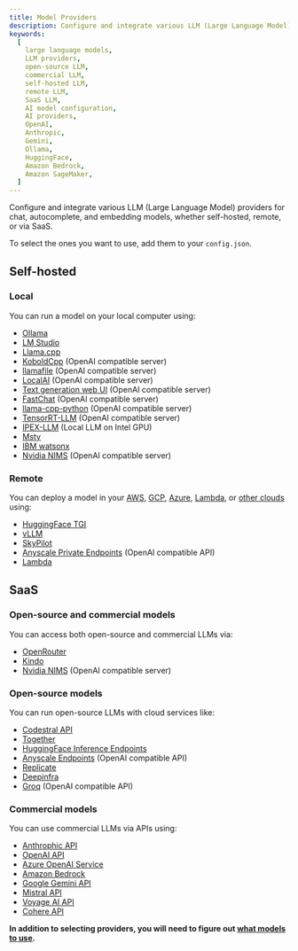 ```yaml
---
title: Model Providers
description: Configure and integrate various LLM (Large Language Model) providers for chat, autocomplete, and embedding models, whether self-hosted, remote, or via SaaS.
keywords:
  [
    large language models,
    LLM providers,
    open-source LLM,
    commercial LLM,
    self-hosted LLM,
    remote LLM,
    SaaS LLM,
    AI model configuration,
    AI providers,
    OpenAI,
    Anthropic,
    Gemini,
    Ollama,
    HuggingFace,
    Amazon Bedrock,
    Amazon SageMaker,
  ]
---
```


Configure and integrate various LLM (Large Language Model) providers for chat, autocomplete, and embedding models, whether self-hosted, remote, or via SaaS.

To select the ones you want to use, add them to your `config.json`.

## Self-hosted

### Local

You can run a model on your local computer using:

- [Ollama](../reference/Model%20Providers/ollama.md)
- [LM Studio](../reference/Model%20Providers/lmstudio.md)
- [Llama.cpp](../reference/Model%20Providers/llamacpp.md)
- [KoboldCpp](../reference/Model%20Providers/openai.md) (OpenAI compatible server)
- [llamafile](../reference/Model%20Providers/llamafile) (OpenAI compatible server)
- [LocalAI](../reference/Model%20Providers/openai.md) (OpenAI compatible server)
- [Text generation web UI](../reference/Model%20Providers/openai.md) (OpenAI compatible server)
- [FastChat](../reference/Model%20Providers/openai.md) (OpenAI compatible server)
- [llama-cpp-python](../reference/Model%20Providers/openai.md) (OpenAI compatible server)
- [TensorRT-LLM](https://github.com/NVIDIA/trt-llm-as-openai-windows?tab=readme-ov-file#examples) (OpenAI compatible server)
- [IPEX-LLM](../reference/Model%20Providers/ipex_llm.md) (Local LLM on Intel GPU)
- [Msty](../reference/Model%20Providers/msty.md)
- [IBM watsonx](../reference/Model%20Providers/watsonx.md)
- [Nvidia NIMS](../reference/Model%20Providers/openai.md) (OpenAI compatible server)

### Remote

You can deploy a model in your [AWS](https://github.com/continuedev/deploy-os-code-llm#aws), [GCP](https://github.com/continuedev/deploy-os-code-llm#gcp), [Azure](https://github.com/continuedev/deploy-os-code-llm#azure), [Lambda](https://lambdalabs.com/), or [other clouds](https://github.com/continuedev/deploy-os-code-llm#others-2) using:

- [HuggingFace TGI](https://github.com/continuedev/deploy-os-code-llm#tgi)
- [vLLM](https://github.com/continuedev/deploy-os-code-llm#vllm)
- [SkyPilot](https://github.com/continuedev/deploy-os-code-llm#skypilot)
- [Anyscale Private Endpoints](https://github.com/continuedev/deploy-os-code-llm#anyscale-private-endpoints) (OpenAI compatible API)
- [Lambda](https://github.com/continuedev/deploy-os-code-llm#lambda)

## SaaS

### Open-source and commercial models

You can access both open-source and commercial LLMs via:

- [OpenRouter](../reference/Model%20Providers/openrouter.md)
- [Kindo](../reference/Model%20Providers/kindo.md)
- [Nvidia NIMS](../reference/Model%20Providers/openai.md) (OpenAI compatible server)

### Open-source models

You can run open-source LLMs with cloud services like:

- [Codestral API](../walkthroughs/set-up-codestral.md)
- [Together](../reference/Model%20Providers/togetherllm.md)
- [HuggingFace Inference Endpoints](../reference/Model%20Providers/huggingfaceinferenceapi.md)
- [Anyscale Endpoints](../reference/Model%20Providers/openai.md) (OpenAI compatible API)
- [Replicate](../reference/Model%20Providers/replicatellm.md)
- [Deepinfra](../reference/Model%20Providers/deepinfra.md)
- [Groq](../reference/Model%20Providers/openai.md) (OpenAI compatible API)

### Commercial models

You can use commercial LLMs via APIs using:

- [Anthrophic API](../reference/Model%20Providers/anthropicllm.md)
- [OpenAI API](../reference/Model%20Providers/openai.md)
- [Azure OpenAI Service](../reference/Model%20Providers/openai.md)
- [Amazon Bedrock](../reference/Model%20Providers/bedrock.md)
- [Google Gemini API](../reference/Model%20Providers/geminiapi.md)
- [Mistral API](../reference/Model%20Providers/mistral.md)
- [Voyage AI API](../features/codebase-embeddings.md#openai)
- [Cohere API](../reference/Model%20Providers/cohere.md)

**In addition to selecting providers, you will need to figure out [what models to use](./select-model.md).**
